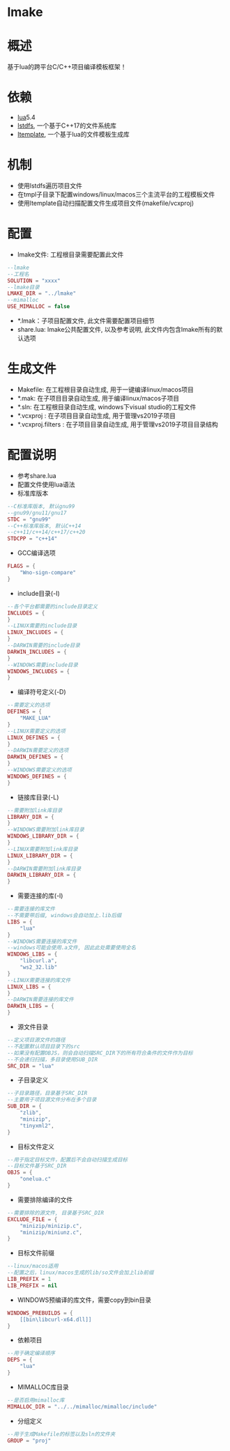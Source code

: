 # lmake

# 概述
基于lua的跨平台C/C++项目编译模板框架！

# 依赖
- [lua](https://github.com/xiyoo0812/lua.git)5.4
- [lstdfs](https://github.com/xiyoo0812/lstdfs.git), 一个基于C++17的文件系统库
- [ltemplate](https://github.com/xiyoo0812/ltemplate.git), 一个基于lua的文件模板生成库

# 机制
- 使用lstdfs遍历项目文件
- 在tmpl子目录下配置windows/linux/macos三个主流平台的工程模板文件
- 使用ltemplate自动扫描配置文件生成项目文件(makefile/vcxproj)

# 配置
- lmake文件: 工程根目录需要配置此文件
```lua
--lmake
--工程名
SOLUTION = "xxxx"
--lmake目录
LMAKE_DIR = "../lmake"
--mimalloc
USE_MIMALLOC = false
```
- *.lmak：子项目配置文件, 此文件需要配置项目细节
- share.lua: lmake公共配置文件, 以及参考说明, 此文件内包含lmake所有的默认选项

# 生成文件
- Makefile: 在工程根目录自动生成, 用于一键编译linux/macos项目
- *.mak: 在子项目目录自动生成, 用于编译linux/macos子项目
- *.sln: 在工程根目录自动生成, windows下visual studio的工程文件
- *.vcxproj : 在子项目目录自动生成, 用于管理vs2019子项目
- *.vcxproj.filters : 在子项目目录自动生成, 用于管理vs2019子项目目录结构

# 配置说明
- 参考share.lua
- 配置文件使用lua语法
- 标准库版本
```lua
--C标准库版本, 默认gnu99
--gnu99/gnu11/gnu17
STDC = "gnu99"
--C++标准库版本, 默认C++14
--c++11/c++14/c++17/c++20
STDCPP = "c++14"
```
- GCC编译选项
```lua
FLAGS = {
	"Wno-sign-compare"
}
```
- include目录(-I)
```lua
--各个平台都需要的include目录定义
INCLUDES = {
}
--LINUX需要的include目录
LINUX_INCLUDES = {
}
--DARWIN需要的include目录
DARWIN_INCLUDES = {
}
--WINDOWS需要include目录
WINDOWS_INCLUDES = {
}
```
- 编译符号定义(-D)
```lua
--需要定义的选项
DEFINES = {
	"MAKE_LUA"
}
--LINUX需要定义的选项
LINUX_DEFINES = {
}
--DARWIN需要定义的选项
DARWIN_DEFINES = {
}
--WINDOWS需要定义的选项
WINDOWS_DEFINES = {
}
```
- 链接库目录(-L)
```lua
--需要附加link库目录
LIBRARY_DIR = {
}
--WINDOWS需要附加link库目录
WINDOWS_LIBRARY_DIR = {
}
--LINUX需要附加link库目录
LINUX_LIBRARY_DIR = {
}
--DARWIN需要附加link库目录
DARWIN_LIBRARY_DIR = {
}
```
- 需要连接的库(-l)
```lua
--需要连接的库文件
--不需要带后缀, windows会自动加上.lib后缀
LIBS = {
    "lua"
}
--WINDOWS需要连接的库文件
--windows可能会使用.a文件, 因此此处需要使用全名
WINDOWS_LIBS = {
    "libcurl.a",
	"ws2_32.lib"
}
--LINUX需要连接的库文件
LINUX_LIBS = {
}
--DARWIN需要连接的库文件
DARWIN_LIBS = {
}
```
- 源文件目录
```lua
--定义项目源文件的路径
--不配置默认项目目录下的src
--如果没有配置OBJS，则会自动扫描SRC_DIR下的所有符合条件的文件作为目标
--不会递归扫描，多目录使用SUB_DIR
SRC_DIR = "lua"
```
- 子目录定义
```lua
--子目录路径，目录基于SRC_DIR
--主要用于项目源文件分布在多个目录
SUB_DIR = {
	"zlib",
	"minizip",
	"tinyxml2",
}
```
- 目标文件定义
```lua
--用于指定目标文件，配置后不会自动扫描生成目标
--目标文件基于SRC_DIR
OBJS = {
	"onelua.c"
}
```
- 需要排除编译的文件
```lua
--需要排除的源文件, 目录基于SRC_DIR
EXCLUDE_FILE = {
	"minizip/minizip.c",
	"minizip/miniunz.c",
}
```
- 目标文件前缀
```lua
--linux/macos适用
--配置之后，linux/macos生成的lib/so文件会加上lib前缀
LIB_PREFIX = 1
LIB_PREFIX = nil
```
- WINDOWS预编译的库文件，需要copy到bin目录
```lua
WINDOWS_PREBUILDS = {
	[[bin\libcurl-x64.dll]]
}
```
- 依赖项目
```lua
--用于确定编译顺序
DEPS = {
    "lua"
}
```
- MIMALLOC库目录
```lua
--是否启用mimalloc库
MIMALLOC_DIR = "../../mimalloc/mimalloc/include"
```
- 分组定义
```lua
--用于生成Makefile的标签以及sln的文件夹
GROUP = "proj"
```